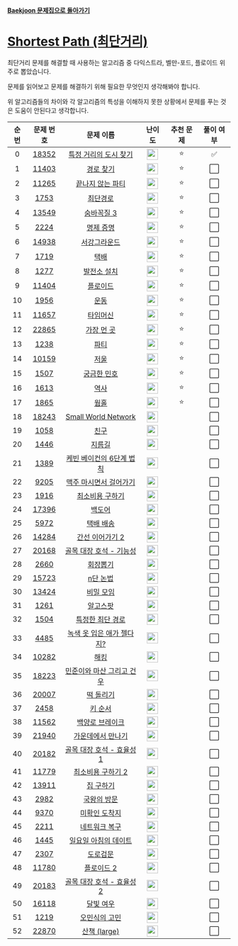 **[Baekjoon 문제집으로 돌아가기](../readme.md)**

# [Shortest Path (최단거리)](https://www.acmicpc.net/workbook/view/7273)

최단거리 문제를 해결할 때 사용하는 알고리즘 중 다익스트라, 벨만-포드, 플로이드 위주로 뽑았습니다.

문제를 읽어보고 문제를 해결하기 위해 필요한 무엇인지 생각해봐야 합니다.

위 알고리즘들의 차이와 각 알고리즘의 특성을 이해하지 못한 상황에서 문제를 푸는 것은 도움이 안된다고 생각합니다.

| 순번 |                   문제 번호                    |                         문제 이름                         |                                난이도                                 | 추천 문제 | 풀이 여부 |
| :--: | :--------------------------------------------: | :-------------------------------------------------------: | :-------------------------------------------------------------------: | :-------: | :-------: |
|  0   | [18352](https://www.acmicpc.net/problem/18352) |     [특정 거리의 도시 찾기](특정_거리의_도시_찾기.md)     | <img height="25px" src="https://static.solved.ac/tier_small/9.svg"/>  |    ⭐     |    ✅     |
|  1   | [11403](https://www.acmicpc.net/problem/11403) |                 [경로 찾기](경로_찾기.md)                 | <img height="25px" src="https://static.solved.ac/tier_small/10.svg"/> |    ⭐     |    ⬜️    |
|  2   | [11265](https://www.acmicpc.net/problem/11265) |          [끝나지 않는 파티](끝나지_않는_파티.md)          | <img height="25px" src="https://static.solved.ac/tier_small/10.svg"/> |    ⭐     |    ⬜️    |
|  3   |  [1753](https://www.acmicpc.net/problem/1753)  |                  [최단경로](최단경로.md)                  | <img height="25px" src="https://static.solved.ac/tier_small/11.svg"/> |    ⭐     |    ⬜️    |
|  4   | [13549](https://www.acmicpc.net/problem/13549) |                [숨바꼭질 3](숨바꼭질_3.md)                | <img height="25px" src="https://static.solved.ac/tier_small/11.svg"/> |    ⭐     |    ⬜️    |
|  5   |  [2224](https://www.acmicpc.net/problem/2224)  |                 [명제 증명](명제_증명.md)                 | <img height="25px" src="https://static.solved.ac/tier_small/11.svg"/> |    ⭐     |    ⬜️    |
|  6   | [14938](https://www.acmicpc.net/problem/14938) |              [서강그라운드](서강그라운드.md)              | <img height="25px" src="https://static.solved.ac/tier_small/12.svg"/> |    ⭐     |    ⬜️    |
|  7   |  [1719](https://www.acmicpc.net/problem/1719)  |                      [택배](택배.md)                      | <img height="25px" src="https://static.solved.ac/tier_small/12.svg"/> |    ⭐     |    ⬜️    |
|  8   |  [1277](https://www.acmicpc.net/problem/1277)  |               [발전소 설치](발전소_설치.md)               | <img height="25px" src="https://static.solved.ac/tier_small/12.svg"/> |    ⭐     |    ⬜️    |
|  9   | [11404](https://www.acmicpc.net/problem/11404) |                  [플로이드](플로이드.md)                  | <img height="25px" src="https://static.solved.ac/tier_small/12.svg"/> |    ⭐     |    ⬜️    |
|  10  |  [1956](https://www.acmicpc.net/problem/1956)  |                      [운동](운동.md)                      | <img height="25px" src="https://static.solved.ac/tier_small/12.svg"/> |    ⭐     |    ⬜️    |
|  11  | [11657](https://www.acmicpc.net/problem/11657) |                  [타임머신](타임머신.md)                  | <img height="25px" src="https://static.solved.ac/tier_small/12.svg"/> |    ⭐     |    ⬜️    |
|  12  | [22865](https://www.acmicpc.net/problem/22865) |                [가장 먼 곳](가장_먼_곳.md)                | <img height="25px" src="https://static.solved.ac/tier_small/12.svg"/> |    ⭐     |    ⬜️    |
|  13  |  [1238](https://www.acmicpc.net/problem/1238)  |                      [파티](파티.md)                      | <img height="25px" src="https://static.solved.ac/tier_small/13.svg"/> |    ⭐     |    ⬜️    |
|  14  | [10159](https://www.acmicpc.net/problem/10159) |                      [저울](저울.md)                      | <img height="25px" src="https://static.solved.ac/tier_small/13.svg"/> |    ⭐     |    ⬜️    |
|  15  |  [1507](https://www.acmicpc.net/problem/1507)  |               [궁금한 민호](궁금한_민호.md)               | <img height="25px" src="https://static.solved.ac/tier_small/13.svg"/> |    ⭐     |    ⬜️    |
|  16  |  [1613](https://www.acmicpc.net/problem/1613)  |                      [역사](역사.md)                      | <img height="25px" src="https://static.solved.ac/tier_small/13.svg"/> |    ⭐     |    ⬜️    |
|  17  |  [1865](https://www.acmicpc.net/problem/1865)  |                      [웜홀](웜홀.md)                      | <img height="25px" src="https://static.solved.ac/tier_small/13.svg"/> |    ⭐     |    ⬜️    |
|  18  | [18243](https://www.acmicpc.net/problem/18243) |       [Small World Network](Small_World_Network.md)       | <img height="25px" src="https://static.solved.ac/tier_small/9.svg"/>  |           |    ⬜️    |
|  19  |  [1058](https://www.acmicpc.net/problem/1058)  |                      [친구](친구.md)                      | <img height="25px" src="https://static.solved.ac/tier_small/9.svg"/>  |           |    ⬜️    |
|  20  |  [1446](https://www.acmicpc.net/problem/1446)  |                    [지름길](지름길.md)                    | <img height="25px" src="https://static.solved.ac/tier_small/10.svg"/> |           |    ⬜️    |
|  21  |  [1389](https://www.acmicpc.net/problem/1389)  |  [케빈 베이컨의 6단계 법칙](케빈_베이컨의_6단계_법칙.md)  | <img height="25px" src="https://static.solved.ac/tier_small/10.svg"/> |           |    ⬜️    |
|  22  |  [9205](https://www.acmicpc.net/problem/9205)  |    [맥주 마시면서 걸어가기](맥주_마시면서_걸어가기.md)    | <img height="25px" src="https://static.solved.ac/tier_small/10.svg"/> |           |    ⬜️    |
|  23  |  [1916](https://www.acmicpc.net/problem/1916)  |           [최소비용 구하기](최소비용_구하기.md)           | <img height="25px" src="https://static.solved.ac/tier_small/11.svg"/> |           |    ⬜️    |
|  24  | [17396](https://www.acmicpc.net/problem/17396) |                    [백도어](백도어.md)                    | <img height="25px" src="https://static.solved.ac/tier_small/11.svg"/> |           |    ⬜️    |
|  25  |  [5972](https://www.acmicpc.net/problem/5972)  |                 [택배 배송](택배_배송.md)                 | <img height="25px" src="https://static.solved.ac/tier_small/11.svg"/> |           |    ⬜️    |
|  26  | [14284](https://www.acmicpc.net/problem/14284) |           [간선 이어가기 2](간선_이어가기_2.md)           | <img height="25px" src="https://static.solved.ac/tier_small/11.svg"/> |           |    ⬜️    |
|  27  | [20168](https://www.acmicpc.net/problem/20168) |    [골목 대장 호석 - 기능성](골목_대장_호석_기능성.md)    | <img height="25px" src="https://static.solved.ac/tier_small/11.svg"/> |           |    ⬜️    |
|  28  |  [2660](https://www.acmicpc.net/problem/2660)  |                  [회장뽑기](회장뽑기.md)                  | <img height="25px" src="https://static.solved.ac/tier_small/11.svg"/> |           |    ⬜️    |
|  29  | [15723](https://www.acmicpc.net/problem/15723) |                  [n단 논법](n단_논법.md)                  | <img height="25px" src="https://static.solved.ac/tier_small/11.svg"/> |           |    ⬜️    |
|  30  | [13424](https://www.acmicpc.net/problem/13424) |                 [비밀 모임](비밀_모임.md)                 | <img height="25px" src="https://static.solved.ac/tier_small/12.svg"/> |           |    ⬜️    |
|  31  |  [1261](https://www.acmicpc.net/problem/1261)  |                  [알고스팟](알고스팟.md)                  | <img height="25px" src="https://static.solved.ac/tier_small/12.svg"/> |           |    ⬜️    |
|  32  |  [1504](https://www.acmicpc.net/problem/1504)  |          [특정한 최단 경로](특정한_최단_경로.md)          | <img height="25px" src="https://static.solved.ac/tier_small/12.svg"/> |           |    ⬜️    |
|  33  |  [4485](https://www.acmicpc.net/problem/4485)  | [녹색 옷 입은 애가 젤다지?](녹색_옷_입은_애가_젤다지.md)  | <img height="25px" src="https://static.solved.ac/tier_small/12.svg"/> |           |    ⬜️    |
|  34  | [10282](https://www.acmicpc.net/problem/10282) |                      [해킹](해킹.md)                      | <img height="25px" src="https://static.solved.ac/tier_small/12.svg"/> |           |    ⬜️    |
|  35  | [18223](https://www.acmicpc.net/problem/18223) | [민준이와 마산 그리고 건우](민준이와_마산_그리고_건우.md) | <img height="25px" src="https://static.solved.ac/tier_small/12.svg"/> |           |    ⬜️    |
|  36  | [20007](https://www.acmicpc.net/problem/20007) |                 [떡 돌리기](떡_돌리기.md)                 | <img height="25px" src="https://static.solved.ac/tier_small/12.svg"/> |           |    ⬜️    |
|  37  |  [2458](https://www.acmicpc.net/problem/2458)  |                   [키 순서](키_순서.md)                   | <img height="25px" src="https://static.solved.ac/tier_small/12.svg"/> |           |    ⬜️    |
|  38  | [11562](https://www.acmicpc.net/problem/11562) |           [백양로 브레이크](백양로_브레이크.md)           | <img height="25px" src="https://static.solved.ac/tier_small/12.svg"/> |           |    ⬜️    |
|  39  | [21940](https://www.acmicpc.net/problem/21940) |         [가운데에서 만나기](가운데에서_만나기.md)         | <img height="25px" src="https://static.solved.ac/tier_small/12.svg"/> |           |    ⬜️    |
|  40  | [20182](https://www.acmicpc.net/problem/20182) |  [골목 대장 호석 - 효율성 1](골목_대장_호석_효율성_1.md)  | <img height="25px" src="https://static.solved.ac/tier_small/12.svg"/> |           |    ⬜️    |
|  41  | [11779](https://www.acmicpc.net/problem/11779) |         [최소비용 구하기 2](최소비용_구하기_2.md)         | <img height="25px" src="https://static.solved.ac/tier_small/13.svg"/> |           |    ⬜️    |
|  42  | [13911](https://www.acmicpc.net/problem/13911) |                 [집 구하기](집_구하기.md)                 | <img height="25px" src="https://static.solved.ac/tier_small/13.svg"/> |           |    ⬜️    |
|  43  |  [2982](https://www.acmicpc.net/problem/2982)  |               [국왕의 방문](국왕의_방문.md)               | <img height="25px" src="https://static.solved.ac/tier_small/14.svg"/> |           |    ⬜️    |
|  44  |  [9370](https://www.acmicpc.net/problem/9370)  |             [미확인 도착지](미확인_도착지.md)             | <img height="25px" src="https://static.solved.ac/tier_small/14.svg"/> |           |    ⬜️    |
|  45  |  [2211](https://www.acmicpc.net/problem/2211)  |             [네트워크 복구](네트워크_복구.md)             | <img height="25px" src="https://static.solved.ac/tier_small/14.svg"/> |           |    ⬜️    |
|  46  |  [1445](https://www.acmicpc.net/problem/1445)  |      [일요일 아침의 데이트](일요일_아침의_데이트.md)      | <img height="25px" src="https://static.solved.ac/tier_small/14.svg"/> |           |    ⬜️    |
|  47  |  [2307](https://www.acmicpc.net/problem/2307)  |                  [도로검문](도로검문.md)                  | <img height="25px" src="https://static.solved.ac/tier_small/14.svg"/> |           |    ⬜️    |
|  48  | [11780](https://www.acmicpc.net/problem/11780) |                [플로이드 2](플로이드_2.md)                | <img height="25px" src="https://static.solved.ac/tier_small/14.svg"/> |           |    ⬜️    |
|  49  | [20183](https://www.acmicpc.net/problem/20183) |  [골목 대장 호석 - 효율성 2](골목_대장_호석_효율성_2.md)  | <img height="25px" src="https://static.solved.ac/tier_small/15.svg"/> |           |    ⬜️    |
|  50  | [16118](https://www.acmicpc.net/problem/16118) |                 [달빛 여우](달빛_여우.md)                 | <img height="25px" src="https://static.solved.ac/tier_small/15.svg"/> |           |    ⬜️    |
|  51  |  [1219](https://www.acmicpc.net/problem/1219)  |             [오민식의 고민](오민식의_고민.md)             | <img height="25px" src="https://static.solved.ac/tier_small/15.svg"/> |           |    ⬜️    |
|  52  | [22870](https://www.acmicpc.net/problem/22870) |               [산책 (large)](산책_large.md)               | <img height="25px" src="https://static.solved.ac/tier_small/16.svg"/> |           |    ⬜️    |

